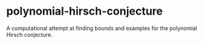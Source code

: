 polynomial-hirsch-conjecture
============================

A computational attempt at finding bounds and examples for the polynomial Hirsch conjecture.
